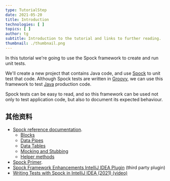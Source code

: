 ```yaml
---
type: TutorialStep
date: 2021-05-20
title: Introduction
technologies: [ ]
topics: [ ]
author: tg
subtitle: Introduction to the tutorial and links to further reading.
thumbnail: ./thumbnail.png
---
```


In this tutorial we're going to use the Spock framework to create and run unit tests.

We'll create a new project that contains Java code, and use [Spock](https://spockframework.org/) to unit test that code. Although Spock tests are written in [Groovy](https://groovy-lang.org/), we can use this framework to test [Java](../../../technologies/java/) production code.

Spock tests can be easy to read, and so this framework can be used not only to test application code, but also to document its expected behaviour.

## 其他资料
- [Spock reference documentation](https://spockframework.org/spock/docs/2.0/all_in_one.html).
  - [Blocks](http://spockframework.org/spock/docs/2.0/all_in_one.html#_blocks)
  - [Data Pipes](http://spockframework.org/spock/docs/2.0/all_in_one.html#_data_pipes)
  - [Data Tables](http://spockframework.org/spock/docs/2.0/all_in_one.html#data-tables)
  - [Mocking and Stubbing](https://spockframework.org/spock/docs/2.0/all_in_one.html#interaction-based-testing)
  - [Helper methods](http://spockframework.org/spock/docs/2.0/all_in_one.html#_helper_methods)
- [Spock Primer](http://spockframework.org/spock/docs/2.0/spock_primer.html).
- [Spock Framework Enhancements IntelliJ IDEA Plugin](https://plugins.jetbrains.com/plugin/7114-spock-framework-enhancements) (third party plugin)
- [Writing Tests with Spock in IntelliJ IDEA (2021) (video)](https://youtu.be/6V6G3RyxEMk)
